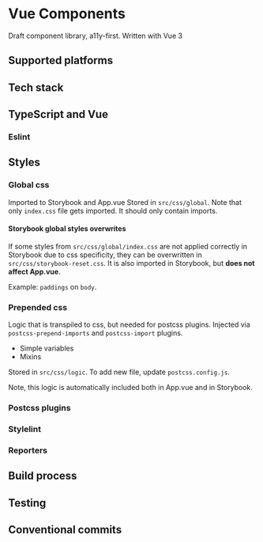 # Vue Components

Draft component library, a11y-first. Written with Vue 3

## Supported platforms

<!-- TODO: browserlist, node version -->

## Tech stack

<!-- TODO: list all dependencies with links -->

## TypeScript and Vue

<!-- TODO: write someth :D -->

### Eslint

<!-- TODO: list all packages with links, rules etc -->

## Styles

### Global css

Imported to Storybook and App.vue
Stored in `src/css/global`. Note that only `index.css` file gets imported.
It should only contain imports.

#### Storybook global styles overwrites

If some styles from `src/css/global/index.css` are not applied correctly in Storybook due to css specificity, they can be overwritten in `src/css/storybook-reset.css`. It is also imported in Storybook, but **does not affect App.vue**.

Example: `paddings` on `body`.

### Prepended css

Logic that is transpiled to css, but needed for postcss plugins.
Injected via `postcss-prepend-imports` and `postcss-import` plugins.

- Simple variables
- Mixins

Stored in `src/css/logic`. To add new file, update `postcss.config.js`.

Note, this logic is automatically included both in App.vue and in Storybook.

### Postcss plugins

<!-- TODO: list all plugins -->

### Stylelint

<!-- TODO: list all plugins and rules, motivation for rules -->

### Reporters

<!-- TODO: list all reporters for postcss -->

## Build process

<!-- TODO: how to build storybook locally (dev) and for other envs, Vite configuration, how to build App and why it may be needed, precommit hooks, prepush hooks -->

## Testing

<!-- TODO: list all testing methods and autotools -->

## Conventional commits

<!-- TODO: document convention, commitlint, changelog -->
